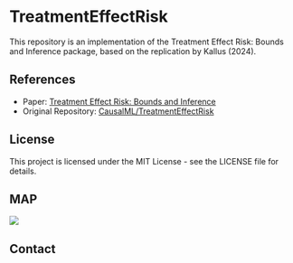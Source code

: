 # TreatmentEffectRisk

This repository is an implementation of the Treatment Effect Risk: Bounds and Inference package, based on the replication by Kallus (2024).

## References

- Paper: [Treatment Effect Risk: Bounds and Inference](https://arxiv.org/abs/2201.05893)
- Original Repository: [CausalML/TreatmentEffectRisk](https://github.com/CausalML/TreatmentEffectRisk)

## License

This project is licensed under the MIT License - see the LICENSE file for details.

## MAP

![](./original_pkg/functions.png)

## Contact

<!-- For questions or inquiries about the package, please contact [fr.jhonk@gmail.com]. -->
